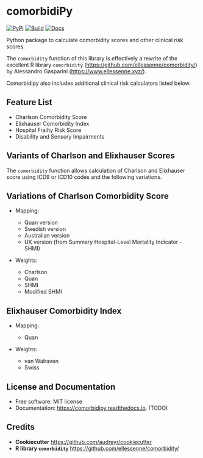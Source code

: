 comorbidiPy
===========

[![PyPi](https://img.shields.io/pypi/v/comorbidipy)](https://pypi.python.org/pypi/comorbidipy)
[![Build](https://github.com/vvcb/comorbidipy/actions/workflows/publish-to-pypi.yaml/badge.svg)](https://pypi.python.org/pypi/comorbidipy)
[![Docs](https://readthedocs.org/projects/comorbidipy/badge/?version=latest)](https://comorbidipy.readthedocs.io/en/latest/?version=latest)

Python package to calculate comorbidity scores and other clinical risk scores.

The `comorbidity` function of this library is effectively a rewrite of the excellent R library `comorbidity` (<https://github.com/ellessenne/comorbidity/>) by Alessandro Gasparini (<https://www.ellessenne.xyz/>).

Comorbidipy also includes additional clinical risk calculators listed below.

Feature List
------------

- Charlson Comorbidity Score
- Elixhauser Comorbidity Index
- Hospital Frailty Risk Score
- Disability and Sensory Impairments

Variants of Charlson and Elixhauser Scores
------------------------------------------

The `comorbidity` function allows calculation of Charlson and Elixhauser score using ICD9 or ICD10 codes and the following variations.

Variations of Charlson Comorbidity Score
----------------------------------------

- Mapping:
  - Quan version
  - Swedish version
  - Australian version
  - UK version (from Summary Hospital-Level Mortality Indicator - SHMI)

- Weights:
  - Charlson
  - Quan
  - SHMI
  - Modified SHMI

Elixhauser Comorbidity Index
----------------------------

- Mapping:
  - Quan

- Weights:
  - van Walraven
  - Swiss

License and Documentation
-------------------------

- Free software: MIT license
- Documentation: <https://comorbidipy.readthedocs.io>. (TODO)

Credits
-------

- __Cookiecutter__ <https://github.com/audreyr/cookiecutter>
- __R library `comorbidity`__ <https://github.com/ellessenne/comorbidity/>
